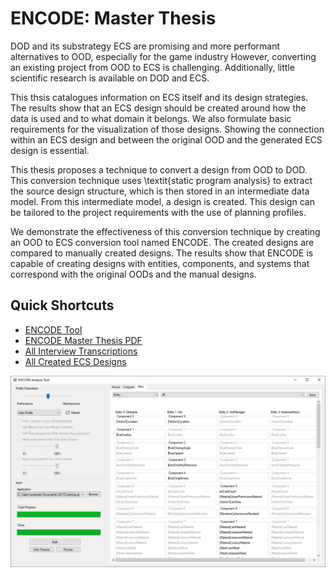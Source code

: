 # ENCODE: Master Thesis

DOD and its substrategy ECS are promising and more performant alternatives to OOD, especially for the game industry However, converting an existing project from OOD to ECS is challenging. Additionally, little scientific research is available on DOD and ECS.

This thsis catalogues information on ECS itself and its design strategies. The results show that an ECS design should be created around how the data is used and to what domain it belongs. We also formulate basic requirements for the visualization of those designs. Showing the connection within an ECS design and between the original OOD and the generated ECS design is essential.
    
This thesis proposes a technique to convert a design from OOD to DOD. This conversion technique uses \textit{static program analysis} to extract the source design structure, which is then stored in an intermediate data model. From this intermediate model, a design is created. This design can be tailored to the project requirements with the use of planning profiles.
    
We demonstrate the effectiveness of this conversion technique by creating an OOD to ECS conversion tool named ENCODE. The created designs are compared to manually created designs. The results show that ENCODE is capable of creating designs with entities, components, and systems that correspond with the original OODs and the manual designs. 


## Quick Shortcuts
* [ENCODE Tool](https://github.com/AnneVanEde/encode)
* [ENCODE Master Thesis PDF]()
* [All Interview Transcriptions](https://github.com/AnneVanEde/MasterThesis/tree/main/Transcriptions)
* [All Created ECS Designs](https://github.com/AnneVanEde/MasterThesis/tree/main/Created%20ECS%20Designs)


![Alt text](https://github.com/AnneVanEde/MasterThesis/blob/56c3dbf8f7da85c343a6f625cb4b63204f51e22e/_img/View_Tab.png)
